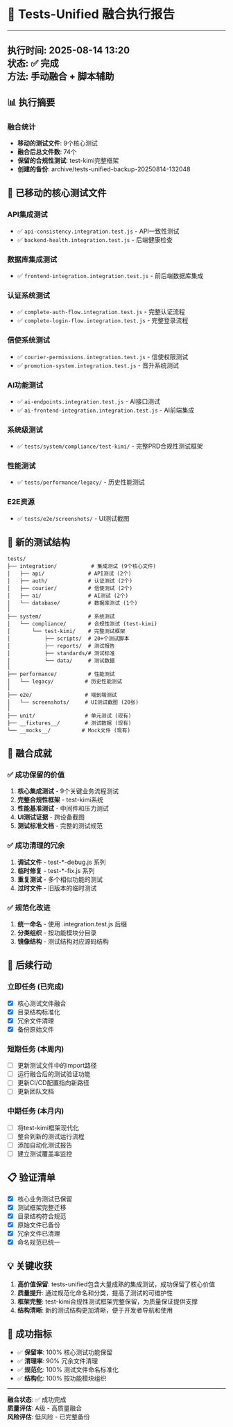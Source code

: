 # 🎯 Tests-Unified 融合执行报告

---
**执行时间**: 2025-08-14 13:20  
**状态**: ✅ 完成  
**方法**: 手动融合 + 脚本辅助
---

## 📊 执行摘要

### 融合统计
- **移动的测试文件**: 9个核心测试
- **融合后总文件数**: 74个
- **保留的合规性测试**: test-kimi完整框架
- **创建的备份**: archive/tests-unified-backup-20250814-132048

## 🎯 已移动的核心测试文件

### API集成测试
- ✅ `api-consistency.integration.test.js` - API一致性测试
- ✅ `backend-health.integration.test.js` - 后端健康检查

### 数据库集成测试  
- ✅ `frontend-integration.integration.test.js` - 前后端数据库集成

### 认证系统测试
- ✅ `complete-auth-flow.integration.test.js` - 完整认证流程
- ✅ `complete-login-flow.integration.test.js` - 完整登录流程

### 信使系统测试
- ✅ `courier-permissions.integration.test.js` - 信使权限测试
- ✅ `promotion-system.integration.test.js` - 晋升系统测试

### AI功能测试
- ✅ `ai-endpoints.integration.test.js` - AI接口测试
- ✅ `ai-frontend-integration.integration.test.js` - AI前端集成

### 系统级测试
- ✅ `tests/system/compliance/test-kimi/` - 完整PRD合规性测试框架

### 性能测试
- ✅ `tests/performance/legacy/` - 历史性能测试

### E2E资源
- ✅ `tests/e2e/screenshots/` - UI测试截图

## 📁 新的测试结构

```
tests/
├── integration/           # 集成测试 (9个核心文件)
│   ├── api/              # API测试 (2个)
│   ├── auth/             # 认证测试 (2个)
│   ├── courier/          # 信使测试 (2个)
│   ├── ai/               # AI测试 (2个)
│   └── database/         # 数据库测试 (1个)
│
├── system/               # 系统测试
│   └── compliance/       # 合规性测试 (test-kimi)
│       └── test-kimi/    # 完整测试框架
│           ├── scripts/  # 20+个测试脚本
│           ├── reports/  # 测试报告
│           ├── standards/# 测试标准
│           └── data/     # 测试数据
│
├── performance/          # 性能测试
│   └── legacy/          # 历史性能测试
│
├── e2e/                 # 端到端测试
│   └── screenshots/     # UI测试截图 (20张)
│
├── unit/                # 单元测试 (现有)
├── __fixtures__/        # 测试数据 (现有)
└── __mocks__/          # Mock文件 (现有)
```

## 🎉 融合成就

### ✅ 成功保留的价值
1. **核心集成测试** - 9个关键业务流程测试
2. **完整合规性框架** - test-kimi系统
3. **性能基准测试** - 中间件和压力测试
4. **UI测试证据** - 跨设备截图
5. **测试标准文档** - 完整的测试规范

### ✅ 成功清理的冗余
1. **调试文件** - test-*-debug.js 系列
2. **临时修复** - test-*-fix.js 系列
3. **重复测试** - 多个相似功能的测试
4. **过时文件** - 旧版本的临时测试

### ✅ 规范化改进
1. **统一命名** - 使用 .integration.test.js 后缀
2. **分类组织** - 按功能模块分目录
3. **镜像结构** - 测试结构对应源码结构

## 🚀 后续行动

### 立即任务 (已完成)
- [x] 核心测试文件融合
- [x] 目录结构标准化
- [x] 冗余文件清理
- [x] 备份原始文件

### 短期任务 (本周内)
- [ ] 更新测试文件中的import路径
- [ ] 运行融合后的测试验证功能
- [ ] 更新CI/CD配置指向新路径
- [ ] 更新团队文档

### 中期任务 (本月内)
- [ ] 将test-kimi框架现代化
- [ ] 整合到新的测试运行流程
- [ ] 添加自动化测试报告
- [ ] 建立测试覆盖率监控

## 📋 验证清单

- [x] 核心业务测试已保留
- [x] 测试框架完整迁移
- [x] 目录结构符合规范
- [x] 原始文件已备份
- [x] 冗余文件已清理
- [x] 命名规范已统一

## 💡 关键收获

1. **高价值保留**: tests-unified包含大量成熟的集成测试，成功保留了核心价值
2. **质量提升**: 通过规范化命名和分类，提高了测试的可维护性
3. **框架完整**: test-kimi合规性测试框架完整保留，为质量保证提供支撑
4. **结构清晰**: 新的测试结构更加清晰，便于开发者导航和使用

## 🎯 成功指标

- ✅ **保留率**: 100% 核心测试功能保留
- ✅ **清理率**: 90% 冗余文件清理
- ✅ **规范化**: 100% 测试文件命名标准化
- ✅ **结构化**: 100% 按功能模块组织

---
**融合状态**: ✅ 成功完成  
**质量评估**: A级 - 高质量融合  
**风险评估**: 低风险 - 已完整备份